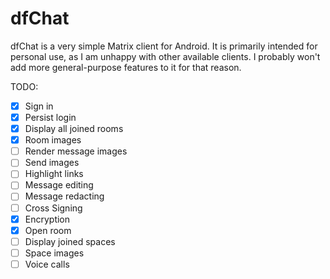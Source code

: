 # dfChat

dfChat is a very simple Matrix client for Android. It is primarily intended for personal use,
as I am unhappy with other available clients. I probably won't add more general-purpose features to
it for that reason.

TODO:

 - [x] Sign in
 - [x] Persist login
 - [x] Display all joined rooms
 - [x] Room images
 - [ ] Render message images
 - [ ] Send images
 - [ ] Highlight links
 - [ ] Message editing
 - [ ] Message redacting
 - [ ] Cross Signing
 - [x] Encryption
 - [x] Open room
 - [ ] Display joined spaces
 - [ ] Space images
 - [ ] Voice calls